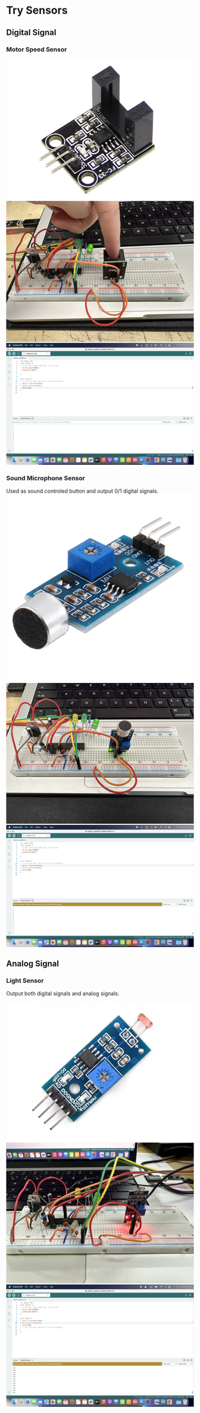 # Try Sensors

## Digital Signal
### Motor Speed Sensor
![Motor Speed Sensor Photo](images/MotorSpeedSensor.jpg)
![Motor Speed Sensor circuit](images/MotorCircuit.jpg)
![Motor Speed Sensor Output](images/Motor.png)


### Sound Microphone Sensor
Used as sound controled button and output 0/1 digital signals.
![Sound Microphone Sensor Photo](images/SoundMicrophoneSensor.jpeg)
![Sound Microphone Sensor circuit](images/Sound1Circuit.jpg)
![Sound Microphone Sensor Output](images/Sound1.png)

## Analog Signal
### Light Sensor
Output both digital signals and analog signals.


![Sound Microphone Sensor Photo](images/LightSensor.jpeg)
![Sound Microphone Sensor circuit](images/LightCircuit.jpg)
![Sound Microphone Sensor Output](images/Light.png)
